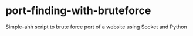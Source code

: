 # port-finding-with-bruteforce
Simple-ahh script to brute force port of a website using Socket and Python
